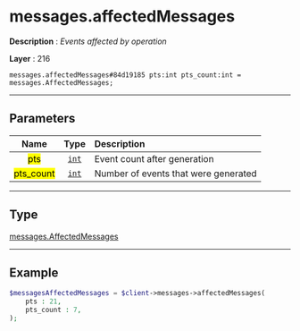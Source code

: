 # messages.affectedMessages

**Description** : *Events affected by operation*

**Layer** : 216

```tl
messages.affectedMessages#84d19185 pts:int pts_count:int = messages.AffectedMessages;
```

---

## Parameters

| Name | Type | Description |
| :---: | :---: | :--- |
| <mark>pts</mark> | [`int`](type/int) | Event count after generation |
| <mark>pts_count</mark> | [`int`](type/int) | Number of events that were generated |

---

## Type

[messages.AffectedMessages](type/messages.AffectedMessages)

---

## Example

```php
$messagesAffectedMessages = $client->messages->affectedMessages(
	pts : 21,
	pts_count : 7,
);
```